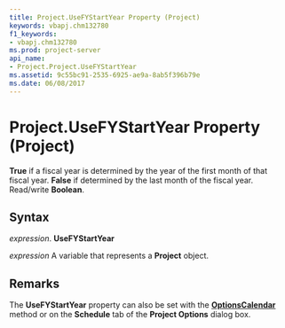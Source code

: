 ```yaml
---
title: Project.UseFYStartYear Property (Project)
keywords: vbapj.chm132780
f1_keywords:
- vbapj.chm132780
ms.prod: project-server
api_name:
- Project.Project.UseFYStartYear
ms.assetid: 9c55bc91-2535-6925-ae9a-8ab5f396b79e
ms.date: 06/08/2017
---
```



# Project.UseFYStartYear Property (Project)

 **True** if a fiscal year is determined by the year of the first month of that fiscal year. **False** if determined by the last month of the fiscal year. Read/write **Boolean**.


## Syntax

 _expression_. **UseFYStartYear**

 _expression_ A variable that represents a **Project** object.


## Remarks

The  **UseFYStartYear** property can also be set with the **[OptionsCalendar](Project.Application.OptionsCalendar.md)** method or on the **Schedule** tab of the **Project Options** dialog box.


